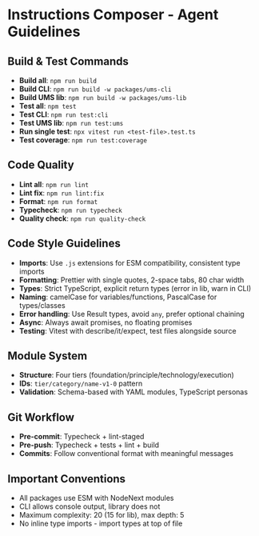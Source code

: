 # Instructions Composer - Agent Guidelines

## Build & Test Commands

- **Build all**: `npm run build`
- **Build CLI**: `npm run build -w packages/ums-cli`
- **Build UMS lib**: `npm run build -w packages/ums-lib`
- **Test all**: `npm test`
- **Test CLI**: `npm run test:cli`
- **Test UMS lib**: `npm run test:ums`
- **Run single test**: `npx vitest run <test-file>.test.ts`
- **Test coverage**: `npm run test:coverage`

## Code Quality

- **Lint all**: `npm run lint`
- **Lint fix**: `npm run lint:fix`
- **Format**: `npm run format`
- **Typecheck**: `npm run typecheck`
- **Quality check**: `npm run quality-check`

## Code Style Guidelines

- **Imports**: Use `.js` extensions for ESM compatibility, consistent type imports
- **Formatting**: Prettier with single quotes, 2-space tabs, 80 char width
- **Types**: Strict TypeScript, explicit return types (error in lib, warn in CLI)
- **Naming**: camelCase for variables/functions, PascalCase for types/classes
- **Error handling**: Use Result types, avoid `any`, prefer optional chaining
- **Async**: Always await promises, no floating promises
- **Testing**: Vitest with describe/it/expect, test files alongside source

## Module System

- **Structure**: Four tiers (foundation/principle/technology/execution)
- **IDs**: `tier/category/name-v1-0` pattern
- **Validation**: Schema-based with YAML modules, TypeScript personas

## Git Workflow

- **Pre-commit**: Typecheck + lint-staged
- **Pre-push**: Typecheck + tests + lint + build
- **Commits**: Follow conventional format with meaningful messages

## Important Conventions

- All packages use ESM with NodeNext modules
- CLI allows console output, library does not
- Maximum complexity: 20 (15 for lib), max depth: 5
- No inline type imports - import types at top of file
